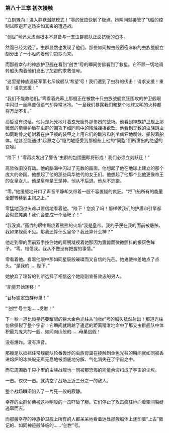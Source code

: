### **第八十三章 初次接触**

“立刻转向！进入静默潜航模式！”零的反应快到了极点。她瞬间就接管了飞船的控制试图避开这场突如其来的遭遇战。

“创世”号还太虚弱根本不具备与一支虫群舰队正面抗衡的资本。

然而已经太晚了。虫群显然也发现了他们。那些如同蝗虫般密密麻麻的虫族战舰立刻分出了一小股向着他们包抄而来。

而那艘幸存的神族护卫舰在看到“创世”号的瞬间仿佛看到了救星。它不顾一切地调转船头向着他们发出了加密的求救信号。

“这里是神族远征军第七斥候舰队‘希望’号！我们遭到了虫群的伏击！请求支援！重复！请求支援！”

“我们不能救他们。”零看着光幕上那艘正在被数十只虫族战舰疯狂围攻的护卫舰眼中闪过一丝痛苦但语气却异常冰冷。“一旦我们暴露我们和整个地球文明的火种都将万劫不复。”

高哲没有说话。他只是死死地盯着玄光窗外那惨烈的战场。他看到神族护卫舰上那微弱的能量护盾在虫群的围攻下如同风中的残烛摇摇欲坠。他看到无数的虫族跳虫如同跗骨之蛆附着在护卫舰的装甲之上用它们的酸液和利爪疯狂地腐蚀、撕裂着船体。他甚至能通过“起源之心”隐约地感受到那艘船上他的“同胞”们所发出的绝望的哀嚎。

“陛下！”零再次发出了警告“虫群的包围圈即将形成！我们必须立刻跃迁！”

高哲依旧没有动。他的脑海中闪过了无数的画面。他想起了他在地球上建立的那个庞大的帝国。他想起了他的那些风华绝代的女王们。他想起了他那个比他更像帝王的女皇女儿。他是皇帝是王是神。他从不后退。他从不逃跑。

“零。”他缓缓地开口了声音平静却又带着一股不容置疑的疯狂。“将飞船所有的能量全部转移到主炮之上。”

零猛地回过头难以置信地看着他。“陛下！您疯了吗！那样做我们的护盾和引擎都会彻底瘫痪！我们会变成一个活靶子！”

“我没疯。”高哲的眼中燃烧着熊熊的火焰“我是皇帝。我的子民在我的面前被屠杀。我如果视而不见。那我还算什么皇帝？我还算什么神？”

他走到零的面前双手按住她的肩膀凝视着她那因为震惊而微微颤抖的银灰色眸子。“零。相信我。我从不做没有把握的事情。”

零看着他。看着他眼中那如同星辰般璀璨而又自信的光芒。她鬼使神差地点了点头。“是我的……陛下。”

她放弃了理智的判断选择了相信这个她刚刚宣誓效忠的男人。

“能量开始转移！”

“目标锁定虫群母巢！”

“‘创世’号主炮……发射！”

下一秒一道比恒星还要耀眼的巨大金色光柱从“创世”号的船头猛然射出！那道光柱仿佛撕裂了整个宇宙！它瞬间就跨越了遥远的距离精准地命中了那支虫群舰队中体积最为庞大的一艘、如同肉山般的……母巢战舰！

没有爆炸。没有声音。

那艘足以抵挡住常规舰队轮番轰炸的虫族母巢在接触到金色光柱的瞬间就如同被丢进熔炉的冰块般无声无息地被彻底地分解、气化消失在了宇宙之中。

而它周围数千只小型的虫族战舰也一同被那恐怖的能量余波扫成了宇宙的尘埃。

一击。仅仅一击。就清空了战场上近三分之一的敌人。

整个战场瞬间陷入了一片死一般的寂静。

幸存的虫群仿佛被这神明般的一击吓破了胆。它们停止了攻击疯狂地向着空间裂缝逃窜而去。

而那艘幸存的神族护卫舰上所有的人都呆呆地看着远处那艘船体上还印着“上古”徽记的、如同神迹般降临的……“创世”号。